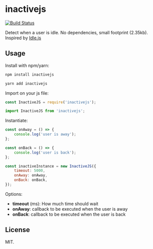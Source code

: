 # inactivejs

[![Build Status](https://travis-ci.org/fireworkweb/inactivejs.svg?branch=develop)](https://travis-ci.org/fireworkweb/inactivejs)

Detect when a user is idle. No dependencies, small footprint (2.35kb). Inspired by [Idle.js](https://github.com/shawnmclean/Idle.js)

## Usage

Install with npm/yarn:

```sh
npm install inactivejs

yarn add inactivejs
```

Import on your js file:

```js
const InactiveJS = require('inactivejs');

import InactiveJS from 'inactivejs';
```

Instantiate:

```js
const onAway = () => {
    console.log('user is away');
};

const onBack = () => {
    console.log('user is back');
};

const inactiveInstance = new InactiveJS({
    timeout: 5000,
    onAway: onAway,
    onBack: onBack,
});
```

Options:

- **timeout** (ms): How much time should wait
- **onAway**: callback to be executed when the user is away
- **onBack**: callback to be executed when the user is back

## License

MIT.
